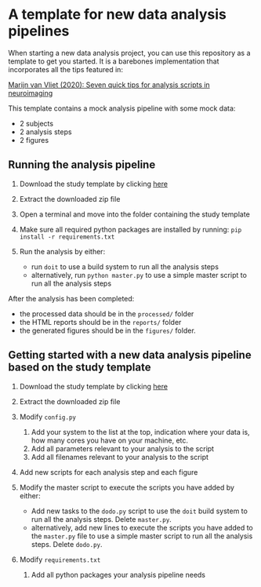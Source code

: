 # A template for new data analysis pipelines

When starting a new data analysis project, you can use this repository as a template to get you started.
It is a barebones implementation that incorporates all the tips featured in:

[Marijn van Vliet (2020): Seven quick tips for analysis scripts in neuroimaging](https://journals.plos.org/ploscompbiol/article?id=10.1371/journal.pcbi.1007358)

This template contains a mock analysis pipeline with some mock data:
 * 2 subjects
 * 2 analysis steps
 * 2 figures

## Running the analysis pipeline
1. Download the study template by clicking [here](https://github.com/AaltoImagingLanguage/study_template/archive/master.zip)
1. Extract the downloaded zip file
1. Open a terminal and move into the folder containing the study template
1. Make sure all required python packages are installed by running: `pip install -r requirements.txt`

1. Run the analysis by either:
   * run `doit` to use a build system to run all the analysis steps
   * alternatively, run `python master.py` to use a simple master script to run all the analysis steps
  
After the analysis has been completed:
 * the processed data should be in the `processed/` folder
 * the HTML reports should be in the `reports/` folder
 * the generated figures should be in the `figures/` folder.

## Getting started with a new data analysis pipeline based on the study template
1. Download the study template by clicking [here](https://github.com/AaltoImagingLanguage/study_template/archive/master.zip)
1. Extract the downloaded zip file

1. Modify `config.py`
   1. Add your system to the list at the top, indication where your data is, how many cores you have on your machine, etc.
   1. Add all parameters relevant to your analysis to the script
   1. Add all filenames relevant to your analysis to the script

1. Add new scripts for each analysis step and each figure

1. Modify the master script to execute the scripts you have added by either:
   * Add new tasks to the `dodo.py` script to use the `doit` build system to run all the analysis steps. Delete `master.py`.
   * alternatively, add new lines to execute the scripts you have added to the `master.py` file to use a simple master script to run all the analysis steps. Delete `dodo.py`.

1. Modify `requirements.txt`
   1. Add all python packages your analysis pipeline needs
